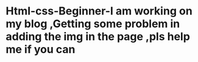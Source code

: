 # Html-css-Beginner-I am working on my blog ,Getting some problem in adding the img in the page ,pls help me if you can
